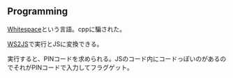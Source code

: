 ## Programming

[Whitespace](https://ja.wikipedia.org/wiki/Whitespace)という言語。cppに騙された。

[WS2JS](http://ws2js.luilak.net/interpreter.html)で実行とJSに変換できる。

実行すると、PINコードを求められる。JSのコード内にコードっぽいのがあるのでそれがPINコードで入力してフラグゲット。


